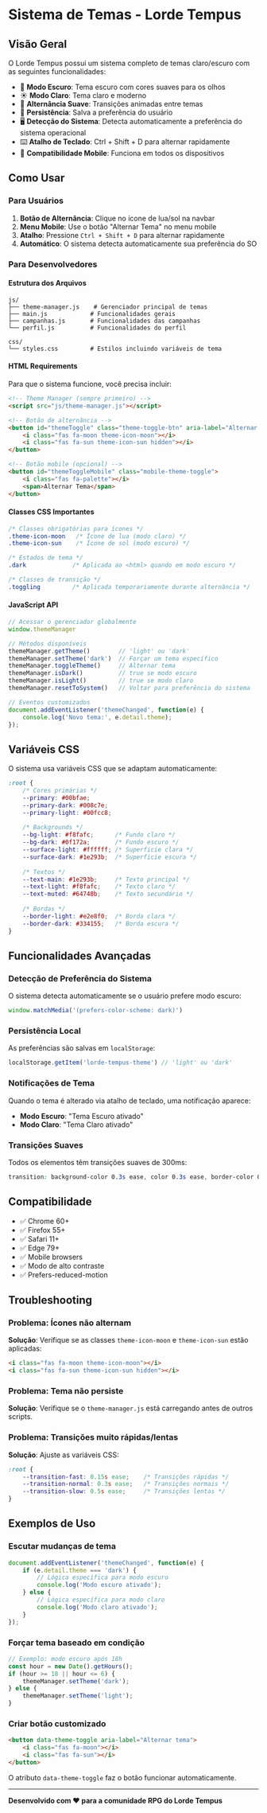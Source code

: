 # Sistema de Temas - Lorde Tempus

## Visão Geral

O Lorde Tempus possui um sistema completo de temas claro/escuro com as seguintes funcionalidades:

- 🌙 **Modo Escuro**: Tema escuro com cores suaves para os olhos
- ☀️ **Modo Claro**: Tema claro e moderno 
- 🔄 **Alternância Suave**: Transições animadas entre temas
- 💾 **Persistência**: Salva a preferência do usuário
- 🖥️ **Detecção do Sistema**: Detecta automaticamente a preferência do sistema operacional
- ⌨️ **Atalho de Teclado**: Ctrl + Shift + D para alternar rapidamente
- 📱 **Compatibilidade Mobile**: Funciona em todos os dispositivos

## Como Usar

### Para Usuários

1. **Botão de Alternância**: Clique no ícone de lua/sol na navbar
2. **Menu Mobile**: Use o botão "Alternar Tema" no menu mobile  
3. **Atalho**: Pressione `Ctrl + Shift + D` para alternar rapidamente
4. **Automático**: O sistema detecta automaticamente sua preferência do SO

### Para Desenvolvedores

#### Estrutura dos Arquivos

```
js/
├── theme-manager.js    # Gerenciador principal de temas
├── main.js            # Funcionalidades gerais
├── campanhas.js       # Funcionalidades das campanhas
└── perfil.js          # Funcionalidades do perfil

css/
└── styles.css         # Estilos incluindo variáveis de tema
```

#### HTML Requirements

Para que o sistema funcione, você precisa incluir:

```html
<!-- Theme Manager (sempre primeiro) -->
<script src="js/theme-manager.js"></script>

<!-- Botão de alternância -->
<button id="themeToggle" class="theme-toggle-btn" aria-label="Alternar modo claro/escuro">
    <i class="fas fa-moon theme-icon-moon"></i>
    <i class="fas fa-sun theme-icon-sun hidden"></i>
</button>

<!-- Botão mobile (opcional) -->
<button id="themeToggleMobile" class="mobile-theme-toggle">
    <i class="fas fa-palette"></i>
    <span>Alternar Tema</span>
</button>
```

#### Classes CSS Importantes

```css
/* Classes obrigatórias para ícones */
.theme-icon-moon   /* Ícone de lua (modo claro) */
.theme-icon-sun    /* Ícone de sol (modo escuro) */

/* Estados de tema */
.dark             /* Aplicada ao <html> quando em modo escuro */

/* Classes de transição */
.toggling         /* Aplicada temporariamente durante alternância */
```

#### JavaScript API

```javascript
// Acessar o gerenciador globalmente
window.themeManager

// Métodos disponíveis
themeManager.getTheme()        // 'light' ou 'dark'
themeManager.setTheme('dark')  // Forçar um tema específico
themeManager.toggleTheme()     // Alternar tema
themeManager.isDark()          // true se modo escuro
themeManager.isLight()         // true se modo claro
themeManager.resetToSystem()   // Voltar para preferência do sistema

// Eventos customizados
document.addEventListener('themeChanged', function(e) {
    console.log('Novo tema:', e.detail.theme);
});
```

## Variáveis CSS

O sistema usa variáveis CSS que se adaptam automaticamente:

```css
:root {
    /* Cores primárias */
    --primary: #00bfae;
    --primary-dark: #008c7e;
    --primary-light: #00fcc8;
    
    /* Backgrounds */
    --bg-light: #f8fafc;      /* Fundo claro */
    --bg-dark: #0f172a;       /* Fundo escuro */
    --surface-light: #ffffff; /* Superficie clara */
    --surface-dark: #1e293b;  /* Superficie escura */
    
    /* Textos */
    --text-main: #1e293b;     /* Texto principal */
    --text-light: #f8fafc;    /* Texto claro */
    --text-muted: #64748b;    /* Texto secundário */
    
    /* Bordas */
    --border-light: #e2e8f0;  /* Borda clara */
    --border-dark: #334155;   /* Borda escura */
}
```

## Funcionalidades Avançadas

### Detecção de Preferência do Sistema

O sistema detecta automaticamente se o usuário prefere modo escuro:

```javascript
window.matchMedia('(prefers-color-scheme: dark)')
```

### Persistência Local

As preferências são salvas em `localStorage`:

```javascript
localStorage.getItem('lorde-tempus-theme') // 'light' ou 'dark'
```

### Notificações de Tema

Quando o tema é alterado via atalho de teclado, uma notificação aparece:

- **Modo Escuro**: "Tema Escuro ativado"
- **Modo Claro**: "Tema Claro ativado"

### Transições Suaves

Todos os elementos têm transições suaves de 300ms:

```css
transition: background-color 0.3s ease, color 0.3s ease, border-color 0.3s ease;
```

## Compatibilidade

- ✅ Chrome 60+
- ✅ Firefox 55+
- ✅ Safari 11+
- ✅ Edge 79+
- ✅ Mobile browsers
- ✅ Modo de alto contraste
- ✅ Prefers-reduced-motion

## Troubleshooting

### Problema: Ícones não alternam

**Solução**: Verifique se as classes `theme-icon-moon` e `theme-icon-sun` estão aplicadas:

```html
<i class="fas fa-moon theme-icon-moon"></i>
<i class="fas fa-sun theme-icon-sun hidden"></i>
```

### Problema: Tema não persiste

**Solução**: Verifique se o `theme-manager.js` está carregando antes de outros scripts.

### Problema: Transições muito rápidas/lentas

**Solução**: Ajuste as variáveis CSS:

```css
:root {
    --transition-fast: 0.15s ease;    /* Transições rápidas */
    --transition-normal: 0.3s ease;   /* Transições normais */
    --transition-slow: 0.5s ease;     /* Transições lentas */
}
```

## Exemplos de Uso

### Escutar mudanças de tema

```javascript
document.addEventListener('themeChanged', function(e) {
    if (e.detail.theme === 'dark') {
        // Lógica específica para modo escuro
        console.log('Modo escuro ativado');
    } else {
        // Lógica específica para modo claro
        console.log('Modo claro ativado');
    }
});
```

### Forçar tema baseado em condição

```javascript
// Exemplo: modo escuro após 18h
const hour = new Date().getHours();
if (hour >= 18 || hour <= 6) {
    themeManager.setTheme('dark');
} else {
    themeManager.setTheme('light');
}
```

### Criar botão customizado

```html
<button data-theme-toggle aria-label="Alternar tema">
    <i class="fas fa-moon"></i>
    <i class="fas fa-sun"></i>
</button>
```

O atributo `data-theme-toggle` faz o botão funcionar automaticamente.

---

**Desenvolvido com ❤️ para a comunidade RPG do Lorde Tempus** 